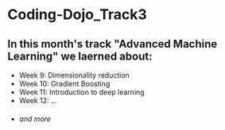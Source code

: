 # Coding-Dojo_Track3

## In this month's track **"Advanced Machine Learning"** we laerned about:

* Week 9: Dimensionality reduction
* Week 10: Gradient Boosting
* Week 11: Introduction to deep learning
* Week 12: ...
* ###### and more
